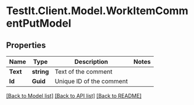 # TestIt.Client.Model.WorkItemCommentPutModel

## Properties

Name | Type | Description | Notes
------------ | ------------- | ------------- | -------------
**Text** | **string** | Text of the comment | 
**Id** | **Guid** | Unique ID of the comment | 

[[Back to Model list]](../README.md#documentation-for-models) [[Back to API list]](../README.md#documentation-for-api-endpoints) [[Back to README]](../README.md)

